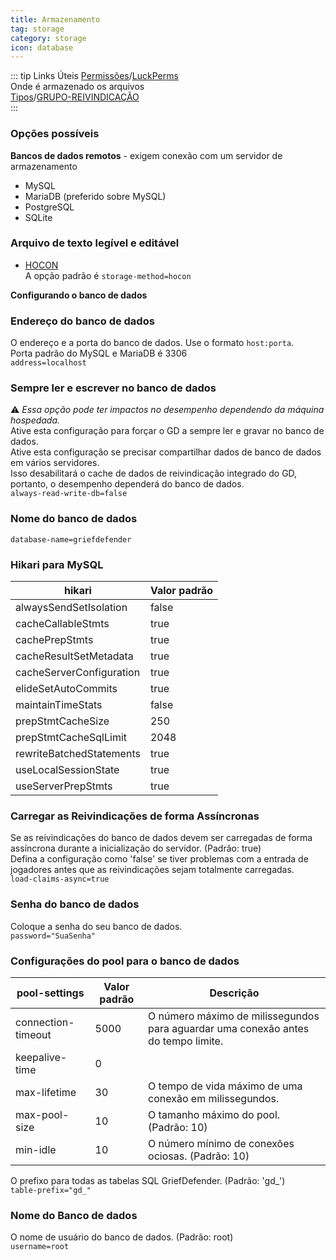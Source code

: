 ```yaml
---
title: Armazenamento
tag: storage
category: storage
icon: database
---
```


::: tip Links Úteis
[Permissões](/br/wiki/Permissions.html)/[LuckPerms](/br/wiki/Permissions.html#luckperms)  
Onde é armazenado os arquivos  
[Tipos](/br/wiki/basic/Claim-Management.html#tipos-1)/[GRUPO-REIVINDICAÇÃO](/br/wiki/basic/Claim-Management.html#tipos-2)  
:::

### Opções possíveis
**Bancos de dados remotos** - exigem conexão com um servidor de armazenamento  

* MySQL  
* MariaDB (preferido sobre MySQL)  
* PostgreSQL  
* SQLite  

### Arquivo de texto legível e editável  

* [HOCON](/br/wiki/#hocon)  
A opção padrão é `storage-method=hocon`  

**Configurando o banco de dados** 

### Endereço do banco de dados   
O endereço e a porta do banco de dados. Use o formato `host:porta`.  
Porta padrão do MySQL e MariaDB é 3306  
`address=localhost`

### Sempre ler e escrever no banco de dados  
:warning: *Essa opção pode ter impactos no desempenho dependendo da máquina hospedada.*    
Ative esta configuração para forçar o GD a sempre ler e gravar no banco de dados.  
Ative esta configuração se precisar compartilhar dados de banco de dados em vários servidores.  
Isso desabilitará o cache de dados de reivindicação integrado do GD, portanto, o desempenho dependerá do banco de dados.  
`always-read-write-db=false`  

### Nome do banco de dados  
`database-name=griefdefender`

### Hikari para MySQL  
hikari                                           | Valor padrão |
-------------------------------------------------|---------------|
alwaysSendSetIsolation | false | 
cacheCallableStmts | true |
cachePrepStmts | true |
cacheResultSetMetadata | true |
cacheServerConfiguration | true |
elideSetAutoCommits | true |
maintainTimeStats | false |
prepStmtCacheSize | 250 |
prepStmtCacheSqlLimit | 2048 |
rewriteBatchedStatements | true |
useLocalSessionState | true |
useServerPrepStmts | true |

### Carregar as Reivindicações de forma Assíncronas
Se as reivindicações do banco de dados devem ser carregadas de forma assíncrona durante a inicialização do servidor. (Padrão: true)  
Defina a configuração como 'false' se tiver problemas com a entrada de jogadores antes que as reivindicações sejam totalmente carregadas.  
`load-claims-async=true`

### Senha do banco de dados  
Coloque a senha do seu banco de dados.  
`password="SuaSenha"`

### Configurações do pool para o banco de dados  
pool-settings                                           | Valor padrão | Descrição |
-------------------------------------------------|---------------|---------------|
connection-timeout | 5000 |O número máximo de milissegundos para aguardar uma conexão antes do tempo limite. |
keepalive-time | 0  |  |
max-lifetime   | 30 |  O tempo de vida máximo de uma conexão em milissegundos. |
max-pool-size  | 10 | O tamanho máximo do pool. (Padrão: 10) |
min-idle       | 10 | O número mínimo de conexões ociosas. (Padrão: 10) |

O prefixo para todas as tabelas SQL GriefDefender. (Padrão: 'gd_')  
`table-prefix="gd_"`  

### Nome do Banco de dados  
O nome de usuário do banco de dados. (Padrão: root)  
`username=root`  
